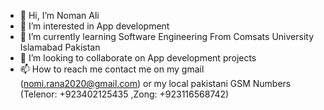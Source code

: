 - 👋 Hi, I’m Noman Ali
- 👀 I’m interested in App development
- 🌱 I’m currently learning Software Engineering From Comsats University Islamabad Pakistan
- 💞️ I’m looking to collaborate on App development projects
- 📫 How to reach me contact me on my gmail (nomi.rana2020@gmail.com) or my local pakistani GSM Numbers (Telenor: +923402125435 ,Zong: +923116568742)

<!---
Noman050/Noman050 is a ✨ special ✨ repository because its `README.md` (this file) appears on your GitHub profile.
You can click the Preview link to take a look at your changes.
--->
